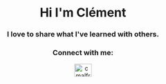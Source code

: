 <h1 align="center">Hi I'm Clément</h1>
<h3 align="center">I love to share what I've learned with others.</h3>


<h3 align="center">Connect with me:</h3>
<p align="center">
<a href="https://linkedin.com/in/cmalfroy" target="blank"><img align="center" src="https://raw.githubusercontent.com/rahuldkjain/github-profile-readme-generator/master/src/images/icons/Social/linked-in-alt.svg" alt="cmalfroy" height="30" width="40" /></a>
</p>

